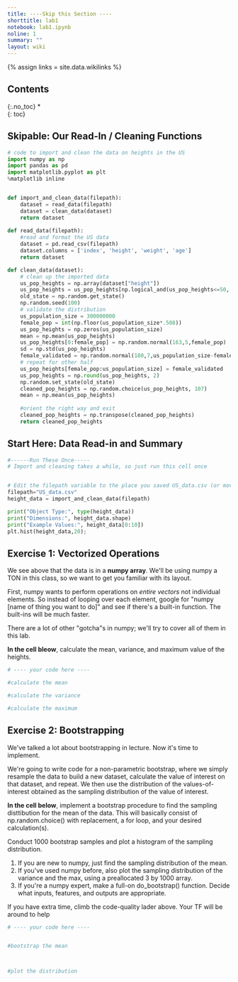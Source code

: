 ```yaml
---
title: ----Skip this Section ----
shorttitle: lab1
notebook: lab1.ipynb
noline: 1
summary: ""
layout: wiki
---
```

{% assign links = site.data.wikilinks %}

## Contents
{:.no_toc}
*  
{: toc}
## Skipable: Our Read-In / Cleaning Functions



```python
# code to import and clean the data on heights in the US
import numpy as np
import pandas as pd
import matplotlib.pyplot as plt
%matplotlib inline


def import_and_clean_data(filepath):
    dataset = read_data(filepath)
    dataset = clean_data(dataset)
    return dataset
    
def read_data(filepath):
    #read and format the US data
    dataset = pd.read_csv(filepath)
    dataset.columns = ['index', 'height', 'weight', 'age']
    return dataset

def clean_data(dataset):
    # clean up the imported data
    us_pop_heights = np.array(dataset["height"])
    us_pop_heights = us_pop_heights[np.logical_and(us_pop_heights<=50, us_pop_heights<=250)]
    old_state = np.random.get_state()
    np.random.seed(100)
    # validate the distribution
    us_population_size = 300000000
    female_pop = int(np.floor(us_population_size*.508))
    us_pop_heights = np.zeros(us_population_size)
    mean = np.mean(us_pop_heights)
    us_pop_heights[0:female_pop] = np.random.normal(163,5,female_pop)
    sd = np.std(us_pop_heights)
    female_validated = np.random.normal(180,7,us_population_size-female_pop)
    # repeat for other half
    us_pop_heights[female_pop:us_population_size] = female_validated
    us_pop_heights = np.round(us_pop_heights, 2)
    np.random.set_state(old_state)
    cleaned_pop_heights = np.random.choice(us_pop_heights, 107)
    mean = np.mean(us_pop_heights)
    
    #orient the right way and exit
    cleaned_pop_heights = np.transpose(cleaned_pop_heights)
    return cleaned_pop_heights
```


 

## Start Here: Data Read-in and Summary



```python
#------Run These Once-----
# Import and cleaning takes a while, so just run this cell once


# Edit the filepath variable to the place you saved US_data.csv (or move US_data to the folder holding this notebook)
filepath="US_data.csv"
height_data = import_and_clean_data(filepath)
```




```python
print("Object Type:", type(height_data))
print("Dimensions:", height_data.shape)
print("Example Values:", height_data[0:10])
plt.hist(height_data,20);
```


## Exercise 1: Vectorized Operations
We see above that the data is in a **numpy array**. We'll be using numpy a TON in this class, so we want to get you familiar with its layout.

First, numpy wants to perform operations on _entire vectors_ not individual elements. So instead of looping over each element, google for "numpy [name of thing you want to do]" and see if there's a built-in function. The built-ins will be much faster.

There are a lot of other "gotcha"s in numpy; we'll try to cover all of them in this lab.

**In the cell bleow**, calculate the mean, variance, and maximum value of the heights.



```python
# ---- your code here ----

#calculate the mean

#calculate the variance

#calculate the maximum
```


## Exercise 2: Bootstrapping
We've talked a lot about bootstrapping in lecture. Now it's time to implement.

We're going to write code for a non-parametric bootstrap, where we simply resample the data to build a new dataset, calculate the value of interest on that dataset, and repeat. We then use the distribution of the values-of-interest obtained as the sampling distribution of the value of interest.

**In the cell below**, implement a bootstrap procedure to find the sampling disttibution for the mean of the data. This will basically consist of np.random.choice() with replacement, a for loop, and your desired calculation(s).

Conduct 1000 bootstrap samples and plot a histogram of the sampling distribution.

1. If you are new to numpy, just find the sampling distribution of the mean. 
2. If you've used numpy before, also plot the sampling distribution of the variance and the max, using a preallocated 3 by 1000 array.
3. If you're a numpy expert, make a full-on do_bootstrap() function. Decide what inputs, features, and outputs are appropriate.

If you have extra time, climb the code-quality lader above. Your TF will be around to help



```python
# ---- your code here ----


#bootstrap the mean



#plot the distribution




```

